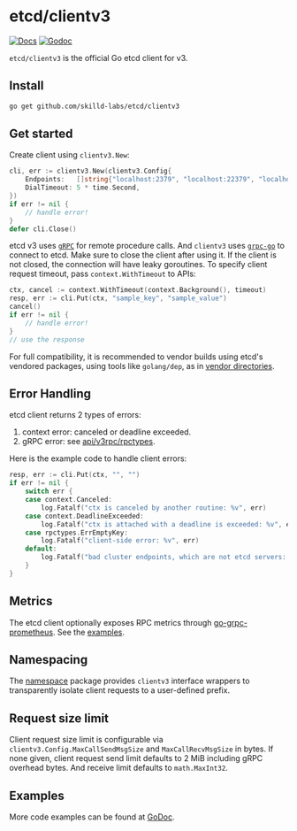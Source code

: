 # etcd/clientv3

[![Docs](https://img.shields.io/badge/docs-latest-green.svg)](https://etcd.io/docs)
[![Godoc](https://img.shields.io/badge/go-documentation-blue.svg?style=flat-square)](https://godoc.org/github.com/skilld-labs/etcd/clientv3)

`etcd/clientv3` is the official Go etcd client for v3.

## Install

```bash
go get github.com/skilld-labs/etcd/clientv3
```

## Get started

Create client using `clientv3.New`:

```go
cli, err := clientv3.New(clientv3.Config{
	Endpoints:   []string{"localhost:2379", "localhost:22379", "localhost:32379"},
	DialTimeout: 5 * time.Second,
})
if err != nil {
	// handle error!
}
defer cli.Close()
```

etcd v3 uses [`gRPC`](https://www.grpc.io) for remote procedure calls. And `clientv3` uses
[`grpc-go`](https://github.com/grpc/grpc-go) to connect to etcd. Make sure to close the client after using it.
If the client is not closed, the connection will have leaky goroutines. To specify client request timeout,
pass `context.WithTimeout` to APIs:

```go
ctx, cancel := context.WithTimeout(context.Background(), timeout)
resp, err := cli.Put(ctx, "sample_key", "sample_value")
cancel()
if err != nil {
    // handle error!
}
// use the response
```

For full compatibility, it is recommended to vendor builds using etcd's vendored packages, using tools like `golang/dep`, as in [vendor directories](https://golang.org/cmd/go/#hdr-Vendor_Directories).

## Error Handling

etcd client returns 2 types of errors:

1. context error: canceled or deadline exceeded.
2. gRPC error: see [api/v3rpc/rpctypes](https://godoc.org/github.com/skilld-labs/etcd/etcdserver/api/v3rpc/rpctypes).

Here is the example code to handle client errors:

```go
resp, err := cli.Put(ctx, "", "")
if err != nil {
	switch err {
	case context.Canceled:
		log.Fatalf("ctx is canceled by another routine: %v", err)
	case context.DeadlineExceeded:
		log.Fatalf("ctx is attached with a deadline is exceeded: %v", err)
	case rpctypes.ErrEmptyKey:
		log.Fatalf("client-side error: %v", err)
	default:
		log.Fatalf("bad cluster endpoints, which are not etcd servers: %v", err)
	}
}
```

## Metrics

The etcd client optionally exposes RPC metrics through [go-grpc-prometheus](https://github.com/grpc-ecosystem/go-grpc-prometheus). See the [examples](https://github.com/etcd-io/etcd/blob/master/clientv3/example_metrics_test.go).

## Namespacing

The [namespace](https://godoc.org/github.com/skilld-labs/etcd/clientv3/namespace) package provides `clientv3` interface wrappers to transparently isolate client requests to a user-defined prefix.

## Request size limit

Client request size limit is configurable via `clientv3.Config.MaxCallSendMsgSize` and `MaxCallRecvMsgSize` in bytes. If none given, client request send limit defaults to 2 MiB including gRPC overhead bytes. And receive limit defaults to `math.MaxInt32`.

## Examples

More code examples can be found at [GoDoc](https://godoc.org/github.com/skilld-labs/etcd/clientv3).
